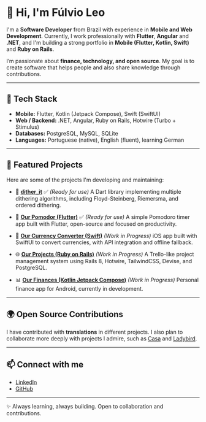# 👋 Hi, I'm Fúlvio Leo

I'm a **Software Developer** from Brazil with experience in **Mobile and Web Development**.
Currently, I work professionally with **Flutter**, **Angular** and **.NET**, and I'm building a strong portfolio in **Mobile (Flutter, Kotlin, Swift)** and **Ruby on Rails**.

I’m passionate about **finance, technology, and open source**.
My goal is to create software that helps people and also share knowledge through contributions.

---

## 🚀 Tech Stack
- **Mobile:** Flutter, Kotlin (Jetpack Compose), Swift (SwiftUI)
- **Web / Backend:** .NET, Angular, Ruby on Rails, Hotwire (Turbo + Stimulus)
- **Databases:** PostgreSQL, MySQL, SQLite
- **Languages:** Portuguese (native), English (fluent), learning German

---

## 📂 Featured Projects
Here are some of the projects I'm developing and maintaining:

- 🎨 [**dither_it**](https://github.com/Penfore/dither_it) ✅ *(Ready for use)*
  A Dart library implementing multiple dithering algorithms, including Floyd-Steinberg, Riemersma, and ordered dithering.

- 📱 [**Our Pomodor (Flutter)**](https://github.com/Penfore/pomodoro-flutter) ✅ *(Ready for use)*
  A simple Pomodoro timer app built with Flutter, open-source and focused on productivity.

- 📱 [**Our Currency Converter (Swift)**](https://github.com/Penfore/our-currency-converter) *(Work in Progress)*
  iOS app built with SwiftUI to convert currencies, with API integration and offline fallback.

- 🌐 [**Our Projects (Ruby on Rails)**](https://github.com/Penfore/our-projects-rails) *(Work in Progress)*
  A Trello-like project management system using Rails 8, Hotwire, TailwindCSS, Devise, and PostgreSQL.

- 📊 [**Our Finances (Kotlin Jetpack Compose)**](https://github.com/Penfore/our-finances) *(Work in Progress)*
  Personal finance app for Android, currently in development.

---

## 🌍 Open Source Contributions
I have contributed with **translations** in different projects.
I also plan to collaborate more deeply with projects I admire, such as [Casa](https://github.com/casa) and [Ladybird](https://github.com/LadybirdBrowser/ladybird).

---

## 📫 Connect with me
- [LinkedIn](https://www.linkedin.com/in/fúlvio-leo-5885491a6/)
- [GitHub](https://github.com/Penfore)

---

✨ Always learning, always building. Open to collaboration and contributions.

